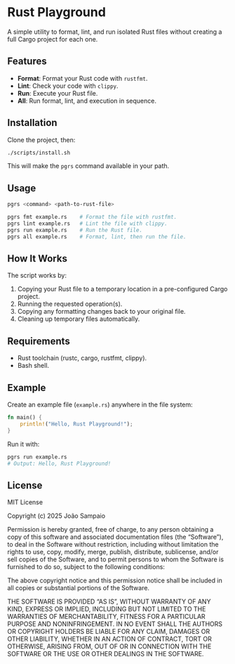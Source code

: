 # Rust Playground

A simple utility to format, lint, and run isolated Rust files without creating
a full Cargo project for each one.

## Features

- **Format**: Format your Rust code with `rustfmt`.
- **Lint**: Check your code with `clippy`.
- **Run**: Execute your Rust file.
- **All**: Run format, lint, and execution in sequence.

## Installation

Clone the project, then:

```bash
./scripts/install.sh
```

This will make the `pgrs` command available in your path.

## Usage

```bash
pgrs <command> <path-to-rust-file>

pgrs fmt example.rs    # Format the file with rustfmt.
pgrs lint example.rs   # Lint the file with clippy.
pgrs run example.rs    # Run the Rust file.
pgrs all example.rs    # Format, lint, then run the file.
```

## How It Works

The script works by:

1. Copying your Rust file to a temporary location in a pre-configured Cargo
   project.
2. Running the requested operation(s).
3. Copying any formatting changes back to your original file.
4. Cleaning up temporary files automatically.

## Requirements

- Rust toolchain (rustc, cargo, rustfmt, clippy).
- Bash shell.

## Example

Create an example file (`example.rs`) anywhere in the file system:

```rust
fn main() {
    println!("Hello, Rust Playground!");
}
```

Run it with:

```bash
pgrs run example.rs
# Output: Hello, Rust Playground!
```

## License

MIT License

Copyright (c) 2025 João Sampaio

Permission is hereby granted, free of charge, to any person obtaining a copy of
this software and associated documentation files (the “Software”), to deal in
the Software without restriction, including without limitation the rights to
use, copy, modify, merge, publish, distribute, sublicense, and/or sell copies
of the Software, and to permit persons to whom the Software is furnished to do
so, subject to the following conditions:

The above copyright notice and this permission notice shall be included in all
copies or substantial portions of the Software.

THE SOFTWARE IS PROVIDED “AS IS”, WITHOUT WARRANTY OF ANY KIND, EXPRESS OR
IMPLIED, INCLUDING BUT NOT LIMITED TO THE WARRANTIES OF MERCHANTABILITY,
FITNESS FOR A PARTICULAR PURPOSE AND NONINFRINGEMENT. IN NO EVENT SHALL THE
AUTHORS OR COPYRIGHT HOLDERS BE LIABLE FOR ANY CLAIM, DAMAGES OR OTHER
LIABILITY, WHETHER IN AN ACTION OF CONTRACT, TORT OR OTHERWISE, ARISING FROM,
OUT OF OR IN CONNECTION WITH THE SOFTWARE OR THE USE OR OTHER DEALINGS IN THE
SOFTWARE.
